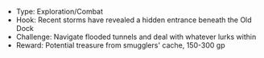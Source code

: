 - Type: Exploration/Combat
- Hook: Recent storms have revealed a hidden entrance beneath the Old Dock
- Challenge: Navigate flooded tunnels and deal with whatever lurks within
- Reward: Potential treasure from smugglers' cache, 150-300 gp